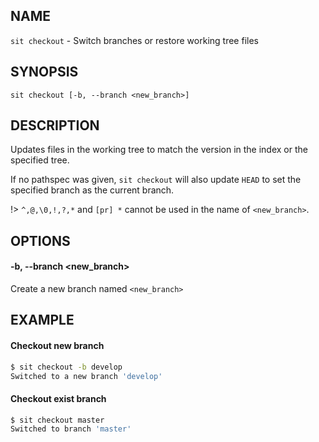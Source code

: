## NAME

`sit checkout` - Switch branches or restore working tree files

## SYNOPSIS

```
sit checkout [-b, --branch <new_branch>]
```

## DESCRIPTION

Updates files in the working tree to match the version in the index or the specified tree.

If no pathspec was given, `sit checkout` will also update `HEAD` to set the specified branch as the current branch.


!> `^,@,\0,!,?,*` and `[pr] *` cannot be used in the name of `<new_branch>`.

## OPTIONS

#### -b, --branch <new_branch>

Create a new branch named `<new_branch>`

## EXAMPLE

#### Checkout new branch

```bash
$ sit checkout -b develop
Switched to a new branch 'develop'
```

#### Checkout exist branch

```bash
$ sit checkout master
Switched to branch 'master'
```
